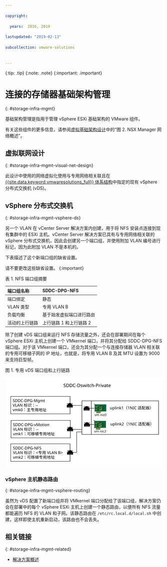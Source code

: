 ```yaml
---

copyright:

  years:  2016, 2019

lastupdated: "2019-02-13"

subcollection: vmware-solutions


---
```


{:tip: .tip}
{:note: .note}
{:important: .important}

# 连接的存储器基础架构管理
{: #storage-infra-mgmt}

基础架构管理是指用于管理 vSphere ESXi 基础架构的 VMware 组件。

有关这些组件的更多信息，请参阅[虚拟基础架构设计](/docs/services/vmwaresolutions/archiref/solution?topic=vmware-solutions-design_virtualinfrastructure)中的“图 2. NSX Manager 网络概述”。

## 虚拟联网设计
{: #storage-infra-mgmt-visual-net-design}

此设计中使用的网络虚拟化使用与专用网络相关联且在 [{{site.data.keyword.vmwaresolutions_full}} 体系结构](/docs/services/vmwaresolutions/archiref/solution?topic=vmware-solutions-solution_overview)中指定的现有 vSphere 分布式交换机 (vDS)。

## vSphere 分布式交换机
{: #storage-infra-mgmt-vsphere-ds}

另一个 VLAN 在 vCenter Server 解决方案内创建，用于将 NFS 安装点连接到现有集群中的 ESXi 主机。vCenter Server 解决方案已具有与专用网络相关联的 vSphere 分布式交换机，因此会创建另一个端口组，并使用附加 VLAN 编号进行标记，因为此附加 VLAN 不是本机的。

下表描述了这个新端口组的缺省设置。

请不要更改这些缺省设置。
{:important}

表 1. NFS 端口组摘要

|端口组名称|SDDC-DPG-NFS|
|:--------------- |:------------ |
|端口绑定|静态|
|VLAN 类型|专用 VLAN B|
|负载均衡|基于始发虚拟端口进行路由|
|活动的上行链路|上行链路 1 和上行链路 2|

除了创建 vDS 端口组来运行 NFS 存储流量之外，还会在部署期间在每个 vSphere ESXi 主机上创建一个 VMkernel 端口，并将其分配给 SDDC-DPG-NFS 端口组。对于该 VMkernel 端口，还会为其分配一个与连接存储器 VLAN 相关联的专用可移植子网的 IP 地址，也就是，将专用 VLAN B 及其 MTU 设置为 9000 来支持巨型帧。

图 1. 专用 vDS 端口组和上行链路

![专用 vDS 端口组和上行链路](private_vds_portgroups_and_uplinks.svg "专用 vDS 端口组和上行链路")

### vSphere 主机静态路由
{: #storage-infra-mgmt-vsphere-routing}

虽然为 vDS 配置了新端口组并将 VMkernel 端口分配给了该端口组，解决方案仍会在部署中的每个 vSphere ESXi 主机上创建一个静态路由，以便所有 NFS 流量都能遍历 NFS 的 VLAN 和子网。该静态路由在 `/etc/rc.local.d/local.sh` 中创建，这样即使主机重新启动，该路由也不会丢失。

## 相关链接
{: #storage-infra-mgmt-related}

* [解决方案概述](/docs/services/vmwaresolutions/archiref/solution?topic=vmware-solutions-solution_overview)
